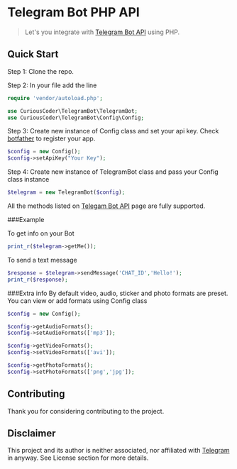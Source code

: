 Telegram Bot PHP API
=====================
> Let's you integrate with [Telegram Bot API](https://core.telegram.org/bots) using PHP.

## Quick Start

Step 1: Clone the repo.

Step 2: In your file add the line

```php
require 'vendor/autoload.php';

use CuriousCoder\TelegramBot\TelegramBot;
use CuriousCoder\TelegramBot\Config\Config;
```

Step 3: Create new instance of Config class and set your api key. Check [botfather](https://core.telegram.org/bots#botfather) to register your app.

```php
$config = new Config();
$config->setApiKey("Your Key");
```

Step 4: Create new instance of TelegramBot class and pass your Config class instance

```php
$telegram = new TelegramBot($config);
```

All the methods listed on [Telegam Bot API](https://core.telegram.org/bots/api) page are fully supported.

###Example

To get info on your Bot

```php
print_r($telegram->getMe());
```

To send a text message

```php
$response = $telegram->sendMessage('CHAT_ID','Hello!');
print_r($response);
```
###Extra info
By default video, audio, sticker and photo formats are preset. You can view or add formats using Config class

```php
$config = new Config();

$config->getAudioFormats();
$config->setAudioFormats(['mp3']);

$config->getVideoFormats();
$config->setVideoFormats(['avi']);

$config->getPhotoFormats();
$config->setPhotoFormats(['png','jpg']);

```

## Contributing

Thank you for considering contributing to the project.

## Disclaimer

This project and its author is neither associated, nor affiliated with [Telegram](https://telegram.org/) in anyway.
See License section for more details.
